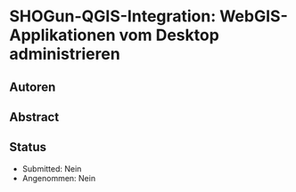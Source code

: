# SHOGun-QGIS-Integration: WebGIS-Applikationen vom Desktop administrieren

## Autoren

## Abstract

## Status

* Submitted: Nein
* Angenommen: Nein
